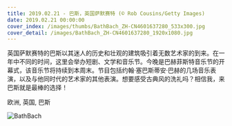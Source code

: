 ```yaml
---
title: 2019.02.21 - 巴斯，英国萨默赛特 (© Rob Cousins/Getty Images)
date: 2019.02.21 00:00:00
cover_index: /images/thumbs/BathBach_ZH-CN4601637280_533x300.jpg
cover_detail: /images/BathBach_ZH-CN4601637280_1920x1080.jpg
---
```


英国萨默赛特的巴斯以其迷人的历史和壮观的建筑吸引着无数艺术家的到来。在一年中不同的时间，这里会举办短剧、文学和音乐节。今晚是巴赫菲斯特音乐节的开幕式，该音乐节将持续到本周末。节目包括约翰·塞巴斯蒂安·巴赫的几场音乐表演，以及与他同时代的艺术家的其他表演。想要感受古典风的洗礼吗？相信我，来巴斯就是最棒的选择！

欧洲, 英国, 巴斯

![BathBach](/images/BathBach_ZH-CN4601637280_1920x1080.jpg)
